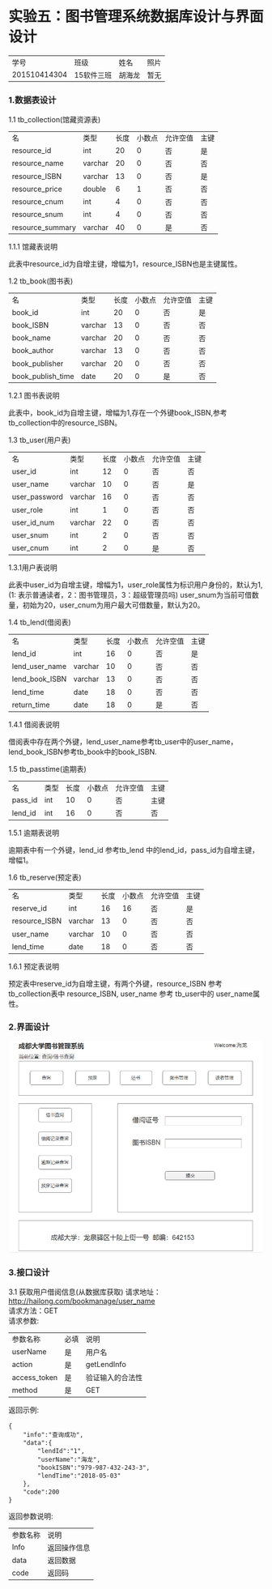 # 实验五：图书管理系统数据库设计与界面设计
<table>
<tr>
<td>学号</td>
<td>班级</td>
<td>姓名</td>
<td>照片</td>
</tr>
<tr>
<td>201510414304</td>
<td>15软件三班</td>
<td>胡海龙</td>
<td>暂无</td>
</tr>
</table>

### 1.数据表设计

1.1 tb_collection(馆藏资源表)
<table>
<tr>
<td> 名</td> <td>类型</td> <td> 长度</td> <td>小数点 </td> <td> 允许空值</td> <td> 主键</td>
</tr>
<tr>
<td>resource_id</td><td> int</td> <td> 20</td> <td> 0</td> <td> 否</td> <td> 是</td>
<tr>
<tr>
<td>resource_name</td><td>varchar</td> <td> 20</td> <td> 0</td> <td>否 </td> <td> 否</td>
<tr>
<tr>
<td>resource_ISBN</td><td>varchar </td> <td>13 </td> <td>0 </td> <td> 否</td> <td>是 </td>
<tr>
<tr>
<td>resource_price</td><td> double</td> <td>6 </td> <td>1 </td> <td> 否</td> <td>否 </td>
<tr>
<tr>
<td>resource_cnum</td><td> int</td> <td>4 </td> <td>0 </td> <td>否 </td> <td> 否</td>
<tr>
<tr>
<td>resource_snum</td><td> int</td> <td>4 </td> <td> 0</td> <td> 否</td> <td>否 </td>
<tr>
<tr>
<td>resource_summary</td><td>varchar </td> <td> 40</td> <td> 0</td> <td> 是</td> <td> 否</td>
<tr>
</table>

1.1.1 馆藏表说明

此表中resource_id为自增主键，增幅为1，resource_ISBN也是主键属性。

1.2 tb_book(图书表)

<table>

<tr>
<td> 名</td> <td>类型</td> <td> 长度</td> <td>小数点 </td> <td> 允许空值</td> <td> 主键</td>
</tr>

<tr>
<td> book_id</td> <td>int</td> <td> 20</td> <td>0 </td> <td> 否</td> <td> 是</td>
</tr>

<tr>
<td> book_ISBN</td> <td>varchar</td> <td> 13</td> <td>0</td> <td> 否</td> <td> 否</td>
</tr>

<tr>
<td> book_name</td> <td>varchar</td> <td> 20</td> <td>0 </td> <td> 否</td> <td> 否</td>
</tr>

<tr>
<td> book_author</td> <td>varchar</td> <td> 13</td> <td>0 </td> <td> 否</td> <td> 否</td>
</tr>

<tr>
<td> book_publisher</td> <td>varchar</td> <td> 20</td> <td>0 </td> <td>否</td> <td> 否</td>
</tr>
<tr>
<td> book_publish_time</td> <td>date</td> <td> 20</td> <td>0 </td> <td> 是</td> <td> 否</td>
</tr>
<tr>
</table>

1.2.1 图书表说明

此表中，book_id为自增主键，增幅为1,存在一个外键book_ISBN,参考tb_collection中的resource_ISBN。


1.3 tb_user(用户表)

<table>
<tr>
<td> 名</td> <td>类型</td> <td> 长度</td> <td>小数点 </td> <td> 允许空值</td> <td> 主键</td>
</tr>

<tr>
<td> user_id</td> <td>int</td> <td> 12</td> <td>0 </td> <td> 否</td> <td> 否</td>
</tr>

<tr>
<td> user_name</td> <td>varchar</td> <td> 10</td> <td>0 </td> <td> 否</td> <td> 是</td>
</tr>

<tr>
<td> user_password</td> <td>varchar</td> <td> 16</td> <td>0</td> <td> 否</td> <td> 否</td>
</tr>

<tr>
<td> user_role</td> <td>int</td> <td> 1</td> <td>0</td> <td> 否</td> <td> 否</td>
</tr>

<tr>
<td> user_id_num</td> <td>varchar</td> <td> 22</td> <td>0 </td> <td> 否</td> <td> 否</td>
</tr>

<tr>
<td> user_snum</td> <td>int</td> <td> 2</td> <td>0 </td> <td> 否</td> <td> 否</td>
</tr>
<tr>
<td> user_cnum</td> <td>int</td> <td> 2</td> <td>0 </td> <td> 是</td> <td> 否</td>
</tr>
</table>

1.3.1用户表说明

此表中user_id为自增主键，增幅为1，user_role属性为标识用户身份的，默认为1,(1: 表示普通读者，2：图书管理员，3：超级管理员吗)
user_snum为当前可借数量，初始为20，user_cnum为用户最大可借数量，默认为20。


1.4 tb_lend(借阅表)

<table>

<tr>
<td> 名</td> <td>类型</td> <td> 长度</td> <td>小数点 </td> <td> 允许空值</td> <td> 主键</td>
</tr>

<tr>
<td> lend_id</td> <td>int</td> <td> 16</td> <td>0 </td> <td> 否</td> <td> 是</td>
</tr>

<tr>
<td> lend_user_name</td> <td>varchar</td> <td> 10</td> <td>0 </td> <td> 否</td> <td> 否</td>
</tr>

<tr>
<td> lend_book_ISBN</td> <td>varchar</td> <td> 13</td> <td>0 </td> <td> 否</td> <td> 否</td>
</tr>

<tr>
<td> lend_time</td> <td>date</td> <td> 18</td> <td>0 </td> <td> 否</td> <td> 否</td>
</tr>
<tr>
<td> return_time</td> <td>date</td> <td> 18</td> <td>0</td> <td> 是</td> <td> 否</td>
</tr>
</table>

1.4.1 借阅表说明

借阅表中存在两个外键，lend_user_name参考tb_user中的user_name，   lend_book_ISBN参考tb_book中的book_ISBN.

1.5 tb_passtime(逾期表)

<table>

<tr>
<td> 名</td> <td>类型</td> <td> 长度</td> <td>小数点 </td> <td> 允许空值</td> <td> 主键</td>
</tr>

<tr>
<td> pass_id</td> <td>int</td> <td> 10</td> <td>0 </td> <td> 否</td> <td> 主键</td>
</tr>

<tr>
<td> lend_id</td> <td>int</td> <td> 16</td> <td>0 </td> <td> 否</td> <td> 否</td>
</tr>

</table>

1.5.1 逾期表说明

逾期表中有一个外键，lend_id 参考tb_lend 中的lend_id，pass_id为自增主键，增幅1。

1.6 tb_reserve(预定表)

<table>

<tr>
<td> 名</td> <td>类型</td> <td> 长度</td> <td>小数点 </td> <td> 允许空值</td> <td> 主键</td>
</tr>

<tr>
<td> reserve_id</td> <td>int</td> <td> 16</td> <td>16</td> <td> 否</td> <td> 是</td>
</tr>

<tr>
<td> resource_ISBN</td> <td>varchar</td> <td> 13</td> <td>0 </td> <td> 否</td> <td> 否</td>
</tr>

<tr>
<td> user_name</td> <td>varchar</td> <td> 10</td> <td>0 </td> <td> 否</td> <td> 否</td>
</tr>
<tr>
<td> lend_time</td> <td>date</td> <td> 18</td> <td>0 </td> <td> 否</td> <td> 否</td>
</tr>
</table>

1.6.1 预定表说明

预定表中reserve_id为自增主键，有两个外键，resource_ISBN 参考 tb_collection表中 resource_ISBN,
user_name 参考 tb_user中的 user_name属性。

### 2.界面设计


![](./book.PNG)


### 3.接口设计


3.1 获取用户借阅信息(从数据库获取)
请求地址：http://hailong.com/bookmanage/user_name  
请求方法：GET  
请求参数:  
<table>
<tr>
<td>参数名称</td><td>必填</td><td>说明</td>
</tr>

<tr>
<td>userName</td><td>是</td><td>用户名</td>
</tr>

<tr>
<td>action</td><td>是</td><td>getLendInfo</td>
</tr>

<tr>
<td>access_token</td><td>是</td><td>验证输入的合法性</td>
</tr>

<tr>
<td>method</td><td>是</td><td>GET</td>
</tr>
</table>

返回示例:  
```
{
    "info":"查询成功",
    "data":{ 
        "lendId":"1",
        "userName":"海龙",
        "bookISBN":"979-987-432-243-3",
        "lendTime":"2018-05-03"
    },
    "code":200
}
```
返回参数说明:  
<table>

<tr>
<td>参数名称</td><td>说明</td>
</tr>

<tr>
<td>Info</td><td>返回操作信息</td>
</tr>

<tr>
<td>data</td><td>返回数据</td>
</tr>

<tr>
<td>code</td><td>返回码</td>
</tr>
</table>




